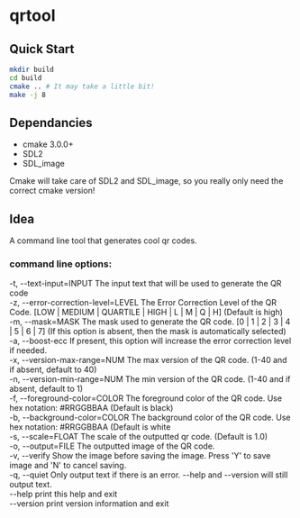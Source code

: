 # qrtool

## Quick Start
```bash
mkdir build
cd build
cmake .. # It may take a little bit!
make -j 8
```

## Dependancies
- cmake 3.0.0+
- SDL2
- SDL_image

Cmake will take care of SDL2 and SDL_image, so you really only need the correct cmake version! 

## Idea

A command line tool that generates cool qr codes.

### command line options:  

-t, --text-input=INPUT             The input text that will be used to generate the QR code   
-z, --error-correction-level=LEVEL The Error Correction Level of the QR Code. [LOW | MEDIUM | QUARTILE | HIGH | L | M | Q | H] (Default is high)   
-m, --mask=MASK                    The mask used to generate the QR code. [0 | 1 | 2 | 3 | 4 | 5 | 6 | 7] (If this option is absent, then the mask is automatically selected)   
-a, --boost-ecc                    If present, this option will increase the error correction level if needed.   
-x, --version-max-range=NUM        The max version of the QR code. (1-40 and if absent, default to 40)   
-n, --version-min-range=NUM        The min version of the QR code. (1-40 and if absent, default to 1)   
-f, --foreground-color=COLOR       The foreground color of the QR code. Use hex notation: #RRGGBBAA (Default is black)   
-b, --background-color=COLOR       The background color of the QR code. Use hex notation: #RRGGBBAA (Default is white   
-s, --scale=FLOAT                  The scale of the outputted qr code. (Default is 1.0)   
-o, --output=FILE                  The outputted image of the QR code.   
-v, --verify                       Show the image before saving the image. Press 'Y' to save image and 'N' to cancel saving.   
-q, --quiet                        Only output text if there is an error. --help and --version will still output text.   
--help                             print this help and exit   
--version                          print version information and exit   


<!-- 
Thoughts:
* Have a batch option for multiple text input. 
-->